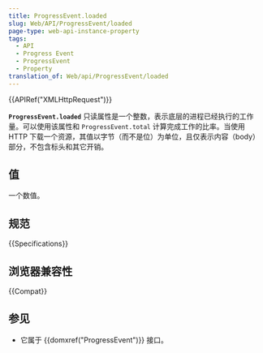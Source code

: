 ```yaml
---
title: ProgressEvent.loaded
slug: Web/API/ProgressEvent/loaded
page-type: web-api-instance-property
tags:
  - API
  - Progress Event
  - ProgressEvent
  - Property
translation_of: Web/api/ProgressEvent/loaded
---
```

{{APIRef("XMLHttpRequest")}}

**`ProgressEvent.loaded`** 只读属性是一个整数，表示底层的进程已经执行的工作量。可以使用该属性和 `ProgressEvent.total` 计算完成工作的比率。当使用 HTTP 下载一个资源，其值以字节（而不是位）为单位，且仅表示内容（body）部分，不包含标头和其它开销。

## 值

一个数值。

## 规范

{{Specifications}}

## 浏览器兼容性

{{Compat}}

## 参见

- 它属于 {{domxref("ProgressEvent")}} 接口。
